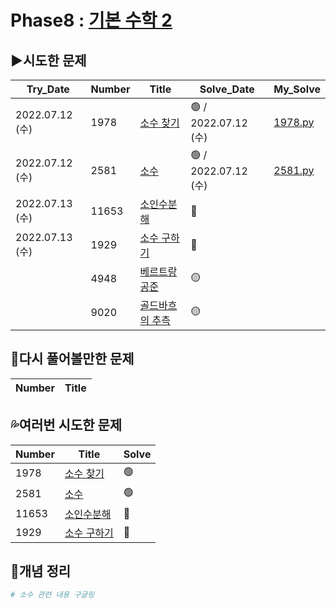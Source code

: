 # Phase8 : [기본 수학 2](https://www.acmicpc.net/step/10)



## ▶️시도한 문제

| Try_Date        | Number | Title                                                   | Solve_Date          | My_Solve             |
| --------------- | ------ | ------------------------------------------------------- | ------------------- | -------------------- |
| 2022.07.12 (수) | 1978   | [소수 찾기](https://www.acmicpc.net/problem/1978)       | 🟢 / 2022.07.12 (수) | [1978.py](./1978.py) |
| 2022.07.12 (수) | 2581   | [소수](https://www.acmicpc.net/problem/2581)            | 🟢 / 2022.07.12 (수) | [2581.py](./2581.py) |
| 2022.07.13 (수) | 11653  | [소인수분해](https://www.acmicpc.net/problem/11653)     | 🔴                   |                      |
| 2022.07.13 (수) | 1929   | [소수 구하기](https://www.acmicpc.net/problem/1929)     | 🔴                   |                      |
|                 | 4948   | [베르트랑 공준](https://www.acmicpc.net/problem/4948)   | 🟡                   |                      |
|                 | 9020   | [골드바흐의 추측](https://www.acmicpc.net/problem/9020) | 🟡                   |                      |



## 💫다시 풀어볼만한 문제

| Number | Title |
| ------ | ----- |



## 💦여러번 시도한 문제

| Number | Title                                               | Solve |
| ------ | --------------------------------------------------- | ----- |
| 1978   | [소수 찾기](https://www.acmicpc.net/problem/1978)   | 🟢     |
| 2581   | [소수](https://www.acmicpc.net/problem/2581)        | 🟢     |
| 11653  | [소인수분해](https://www.acmicpc.net/problem/11653) | 🔴     |
| 1929   | [소수 구하기](https://www.acmicpc.net/problem/1929) | 🔴     |



## 📑개념 정리 

```python
# 소수 관련 내용 구글링
```

